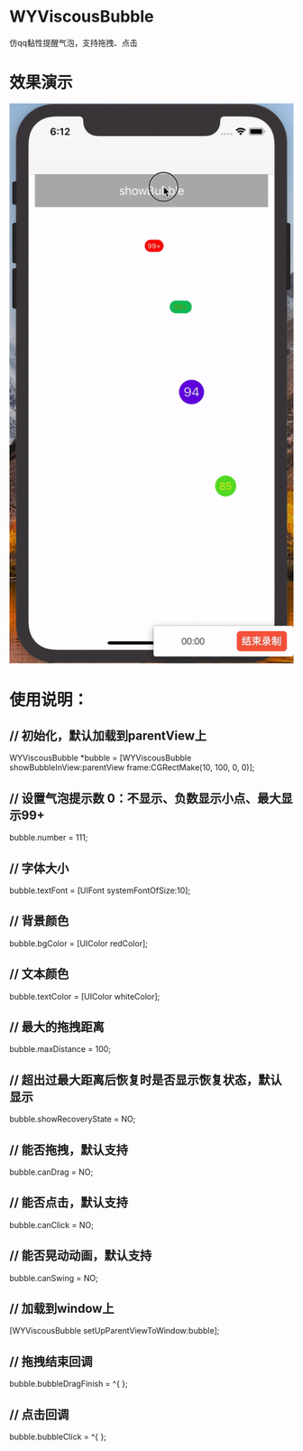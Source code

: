 # WYViscousBubble
仿qq黏性提醒气泡，支持拖拽、点击

# 效果演示
![示例](https://github.com/shanpengtao/WYViscousBubble/blob/master/%E6%95%88%E6%9E%9C%E6%BC%94%E7%A4%BA.gif)

# 使用说明：
## // 初始化，默认加载到parentView上 
WYViscousBubble *bubble = [WYViscousBubble showBubbleInView:parentView frame:CGRectMake(10, 100, 0, 0)];
## // 设置气泡提示数 0：不显示、负数显示小点、最大显示99+ 
bubble.number = 111;
## // 字体大小
bubble.textFont = [UIFont systemFontOfSize:10];
## // 背景颜色
bubble.bgColor = [UIColor redColor];
## // 文本颜色
bubble.textColor = [UIColor whiteColor];
## // 最大的拖拽距离
bubble.maxDistance = 100;
## // 超出过最大距离后恢复时是否显示恢复状态，默认显示
bubble.showRecoveryState = NO;
## // 能否拖拽，默认支持
bubble.canDrag = NO;
## // 能否点击，默认支持
bubble.canClick = NO;
## // 能否晃动动画，默认支持
bubble.canSwing = NO;
## // 加载到window上
[WYViscousBubble setUpParentViewToWindow:bubble];
## // 拖拽结束回调
bubble.bubbleDragFinish = ^{
};
## // 点击回调
bubble.bubbleClick = ^{
};
